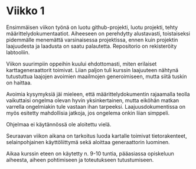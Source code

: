 # Viikko 1
Ensimmäisen viikon työnä on luotu github-projekti, luotu projekti, tehty määrittelydokumentaatiot.
Aiheeseen on perehdytty alustavasti, toistaiseksi pidemmälle menemättä varsinaisessa projektissa, 
ennen kuin projektin laajuudesta ja laadusta on saatu palautetta. Repositorio on rekisteröity 
labtooliin. 

Viikon suurimpiin oppeihin kuului ehdottomasti, miten erilaiset karttageneraattorit toimivat. 
Liian paljon tuli kurssin laajuuteen nähtynä tutustuttua laajojen avoimien maailmojen 
generoimiseen, mutta siitä tuskin on haittaa.

Avoimia kysymyksiä jäi mieleen, että määrittelydokumentin rajaamalla teolla vaikuttaisi ongelma 
olevan hyvin yksinkertainen, mutta eiköhän matkan varrella ongelmiakin tule vastaan ihan 
tarpeeksi. Laajuusdokumentissa on myös esitetty mahdollisia jatkoja, jos ongelema onkin liian 
simppeli.

Ohjelmaa ei käytännössä ole aloitettu vielä.

Seuraavan viikon aikana on tarkoitus luoda kartalle toimivat tietorakenteet, selainpohjainen 
käyttöliittymä sekä aloittaa generaattorin luominen. 

Aikaa kurssin eteen on käytetty n. 9-10 tuntia, pääasiassa opiskeluun aiheesta, aiheen 
pohtimiseen ja toteutukseen tutustumiseen.
